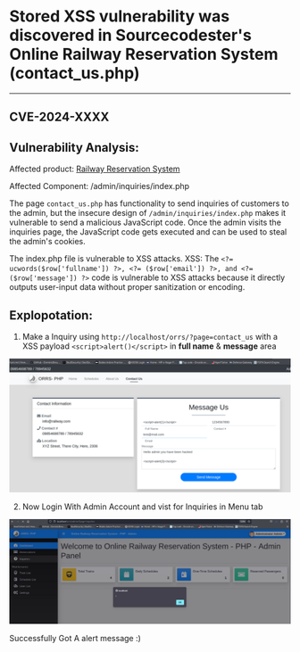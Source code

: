 # Stored XSS vulnerability was discovered in Sourcecodester's Online Railway Reservation System (contact_us.php)
---
## CVE-2024-XXXX

Vulnerability Analysis:
---

Affected product: [Railway Reservation System](https://www.sourcecodester.com/php/15121/online-railway-reservation-system-phpoop-project-free-source-code.html)

Affected Component: /admin/inquiries/index.php

The page `contact_us.php` has functionality to send inquiries of customers to the admin, but the insecure design of `/admin/inquiries/index.php` makes it vulnerable to send a malicious JavaScript code. Once the admin visits the inquiries page, the JavaScript code gets executed and can be used to steal the admin's cookies.

The index.php file is vulnerable to XSS attacks.
 XSS: The `<?= ucwords($row['fullname']) ?>, <?= ($row['email']) ?>, and <?= ($row['message']) ?>` code is vulnerable to XSS attacks because it directly outputs user-input data without proper sanitization or encoding.

Explopotation:
---

1. Make a Inquiry using `http://localhost/orrs/?page=contact_us`  with a XSS payload `<script>alert()</script>` in **full name** & **message** area

![image](https://github.com/gurudattch/CVEs/blob/main/assets/29.png)

2. Now Login With Admin Account and vist for Inquiries in Menu tab

![image](https://github.com/gurudattch/CVEs/blob/main/assets/30.png)

Successfully Got A alert message :)
